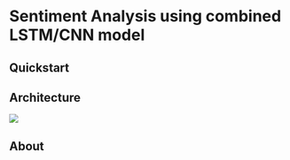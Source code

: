 # Sentiment Analysis using combined LSTM/CNN model

## Quickstart


## Architecture
![](images/arch.png)

## About
